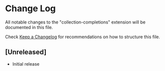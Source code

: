 # Change Log

All notable changes to the "collection-completions" extension will be documented in this file.

Check [Keep a Changelog](http://keepachangelog.com/) for recommendations on how to structure this file.

## [Unreleased]

- Initial release